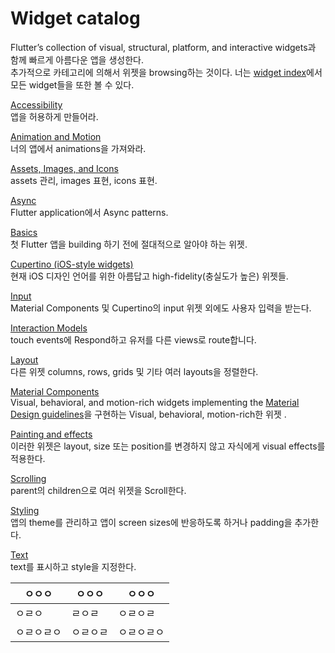 # Widget catalog  

Flutter’s collection of visual, structural, platform, and interactive widgets과 함께 빠르게 아름다운 앱을 생성한다.  
추가적으로 카테고리에 의해서 위젯을 browsing하는 것이다. 너는 [widget index](https://docs.flutter.dev/reference/widgets)에서 모든 widget들을 또한 볼 수 있다.  

[Accessibility](https://docs.flutter.dev/development/ui/widgets/accessibility)  
앱을 허용하게 만들어라.  

[Animation and Motion](https://docs.flutter.dev/development/ui/widgets/animation)  
너의 앱에서 animations을 가져와라.

[Assets, Images, and Icons](https://docs.flutter.dev/development/ui/widgets/assets)  
assets 관리, images 표현, icons 표현.  

[Async](https://docs.flutter.dev/development/ui/widgets/async)  
Flutter application에서 Async patterns.

[Basics](https://docs.flutter.dev/development/ui/widgets/basics)  
첫 Flutter 앱을 building 하기 전에 절대적으로 알아야 하는 위젯.


[Cupertino (iOS-style widgets)](https://docs.flutter.dev/development/ui/widgets/cupertino)  
현재 iOS 디자인 언어를 위한 아름답고 high-fidelity(충실도가 높은) 위젯들.


[Input](https://docs.flutter.dev/development/ui/widgets/input)  
Material Components 및 Cupertino의 input 위젯 외에도 사용자 입력을 받는다.


[Interaction Models](https://docs.flutter.dev/development/ui/widgets/interaction)  
touch events에 Respond하고 유저를 다른 views로 route합니다.

[Layout](https://docs.flutter.dev/development/ui/widgets/layout)  
다른 위젯 columns, rows, grids 및 기타 여러 layouts을 정렬한다.

[Material Components](https://docs.flutter.dev/development/ui/widgets/material)  
Visual, behavioral, and motion-rich widgets implementing the 
[Material Design guidelines](https://material.io/design/guidelines-overview)을 구현하는 Visual, behavioral, motion-rich한 위젯 .


[Painting and effects](https://docs.flutter.dev/development/ui/widgets/painting)  
이러한 위젯은 layout, size 또는 position를 변경하지 않고 자식에게 visual effects를 적용한다.


[Scrolling](https://docs.flutter.dev/development/ui/widgets/scrolling)  
parent의 children으로 여러 위젯을 Scroll한다.

[Styling](https://docs.flutter.dev/development/ui/widgets/styling)  
앱의 theme를 관리하고 앱이 screen sizes에 반응하도록 하거나 padding을 추가한다.


[Text](https://docs.flutter.dev/development/ui/widgets/text)  
text를 표시하고 style을 지정한다.

|ㅇㅇㅇ|ㅇㅇㅇ|ㅇㅇㅇ|
|------|---|---|
|ㅇㄹㅇ|ㄹㅇㄹ|ㅇㄹㅇㄹ|
|ㅇㄹㅇㄹㅇ|ㅇㄹㅇㄹ|ㅇㄹㅇㄹㅇ|